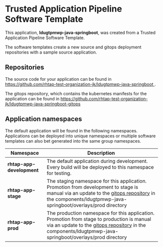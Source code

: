 # Trusted Application Pipeline Software Template

This application, **ldugtpmwp-java-springboot**, was created from a Trusted Application Pipeline Software Template.

The software templates create a new source and gitops deployment repositories with a sample source application. 

## Repositories

The source code for your application can be found in [https://github.com/rhtap-test-organization-jk/ldugtpmwp-java-springboot ](https://github.com/rhtap-test-organization-jk/ldugtpmwp-java-springboot ).
 
The gitops repository, which contains the kubernetes manifests for the application can be found in 
[https://github.com/rhtap-test-organization-jk/ldugtpmwp-java-springboot-gitops ](https://github.com/rhtap-test-organization-jk/ldugtpmwp-java-springboot-gitops ) 

## Application namespaces 

The default application will be found in the following namespaces. Applications can be deployed into unique namespaces or multiple software templates can also bet generated into the same group namespaces.  

|  Namespace   |  Description   |  
| -------- | -------- |   
| **rhtap-app-development** | The default application during development. Every build will be deployed to this namespace for testing. | 
| **rhtap-app-stage** | The staging namespace for this application. Promotion from development to stage is manual via an update to the [gitops repository](https://github.com/rhtap-test-organization-jk/ldugtpmwp-java-springboot-gitops ) in the components/ldugtpmwp-java-springboot/overlays/prod directory |  
| **rhtap-app-prod** | The production namespace for this application. Promotion from stage to production is manual via an update to the [gitops repository](https://github.com/rhtap-test-organization-jk/ldugtpmwp-java-springboot-gitops ) in the components/ldugtpmwp-java-springboot/overlays/prod directory | 